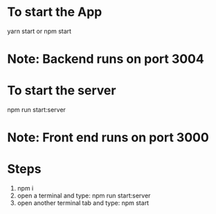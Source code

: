 # To start the App

yarn start or npm start

# Note: Backend runs on port 3004

# To start the server

npm run start:server

# Note: Front end runs on port 3000

# Steps

1. npm i
2. open a terminal and type: npm run start:server
3. open another terminal tab and type: npm start